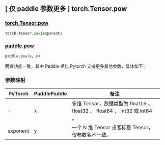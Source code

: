 ## [ 仅 paddle 参数更多 ] torch.Tensor.pow

### [torch.Tensor.pow](https://pytorch.org/docs/stable/generated/torch.Tensor.pow.html?highlight=pow#torch.Tensor.pow)

```python
torch.Tensor.pow(exponent)
```

### [paddle.pow](https://www.paddlepaddle.org.cn/documentation/docs/zh/api/paddle/pow_cn.html)

```python
paddle.pow(x, y)
```

两者功能一致，其中 Paddle 相比 Pytorch 支持更多其他参数，具体如下：

### 参数映射

| PyTorch  | PaddlePaddle | 备注                                               |
| -------- | ------------ | -------------------------------------------------- |
| - | x            | 多维 Tensor，数据类型为 float16 、 float32 、 float64 、 int32 或 int64 。 |
| exponent | y            | 一个 N 维 Tensor 或者标量 Tensor，仅参数名不一致。 |
